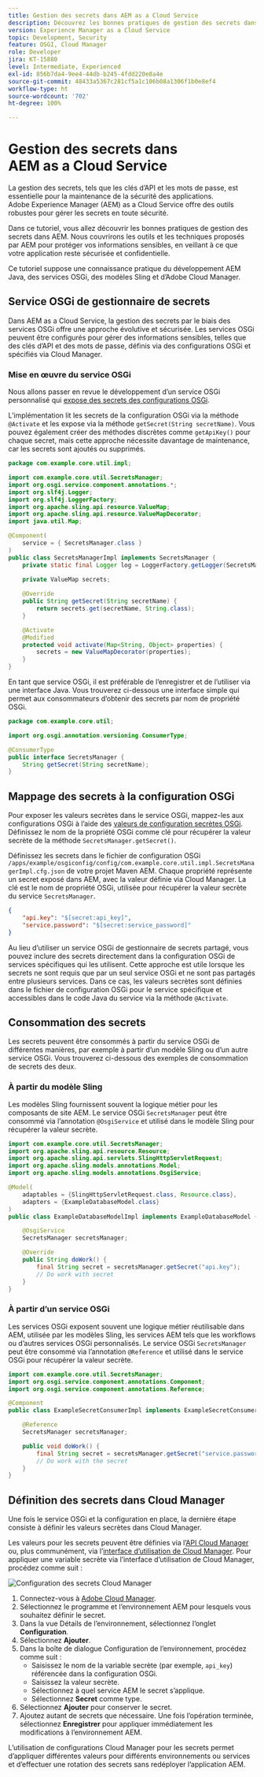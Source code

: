 ```yaml
---
title: Gestion des secrets dans AEM as a Cloud Service
description: Découvrez les bonnes pratiques de gestion des secrets dans AEM as a Cloud Service. Utilisez les outils et les techniques proposés par AEM pour protéger vos informations sensibles, en vous assurant que votre application reste sécurisée et confidentielle.
version: Experience Manager as a Cloud Service
topic: Development, Security
feature: OSGI, Cloud Manager
role: Developer
jira: KT-15880
level: Intermediate, Experienced
exl-id: 856b7da4-9ee4-44db-b245-4fdd220e8a4e
source-git-commit: 48433a5367c281cf5a1c106b08a1306f1b0e8ef4
workflow-type: ht
source-wordcount: '702'
ht-degree: 100%

---
```


# Gestion des secrets dans AEM as a Cloud Service

La gestion des secrets, tels que les clés d’API et les mots de passe, est essentielle pour la maintenance de la sécurité des applications. Adobe Experience Manager (AEM) as a Cloud Service offre des outils robustes pour gérer les secrets en toute sécurité.

Dans ce tutoriel, vous allez découvrir les bonnes pratiques de gestion des secrets dans AEM. Nous couvrirons les outils et les techniques proposés par AEM pour protéger vos informations sensibles, en veillant à ce que votre application reste sécurisée et confidentielle.

Ce tutoriel suppose une connaissance pratique du développement AEM Java, des services OSGi, des modèles Sling et d’Adobe Cloud Manager.

## Service OSGi de gestionnaire de secrets

Dans AEM as a Cloud Service, la gestion des secrets par le biais des services OSGi offre une approche évolutive et sécurisée. Les services OSGi peuvent être configurés pour gérer des informations sensibles, telles que des clés d’API et des mots de passe, définis via des configurations OSGi et spécifiés via Cloud Manager.

### Mise en œuvre du service OSGi

Nous allons passer en revue le développement d’un service OSGi personnalisé qui [expose des secrets des configurations OSGi](https://experienceleague.adobe.com/fr/docs/experience-manager-cloud-service/content/implementing/deploying/configuring-osgi#secret-configuration-values).

L’implémentation lit les secrets de la configuration OSGi via la méthode `@Activate` et les expose via la méthode `getSecret(String secretName)`. Vous pouvez également créer des méthodes discrètes comme `getApiKey()` pour chaque secret, mais cette approche nécessite davantage de maintenance, car les secrets sont ajoutés ou supprimés.

```java
package com.example.core.util.impl;

import com.example.core.util.SecretsManager;
import org.osgi.service.component.annotations.*;
import org.slf4j.Logger;
import org.slf4j.LoggerFactory;
import org.apache.sling.api.resource.ValueMap;
import org.apache.sling.api.resource.ValueMapDecorator;
import java.util.Map;

@Component(
    service = { SecretsManager.class }
)
public class SecretsManagerImpl implements SecretsManager {
    private static final Logger log = LoggerFactory.getLogger(SecretsManagerImpl.class);
 
    private ValueMap secrets;

    @Override
    public String getSecret(String secretName) {
        return secrets.get(secretName, String.class);
    }

    @Activate
    @Modified
    protected void activate(Map<String, Object> properties) {
        secrets = new ValueMapDecorator(properties);
    }
}
```

En tant que service OSGi, il est préférable de l’enregistrer et de l’utiliser via une interface Java. Vous trouverez ci-dessous une interface simple qui permet aux consommateurs d’obtenir des secrets par nom de propriété OSGi.

```java
package com.example.core.util;

import org.osgi.annotation.versioning.ConsumerType;

@ConsumerType
public interface SecretsManager {
    String getSecret(String secretName);
}
```

## Mappage des secrets à la configuration OSGi

Pour exposer les valeurs secrètes dans le service OSGi, mappez-les aux configurations OSGi à l’aide des [valeurs de configuration secrètes OSGi](https://experienceleague.adobe.com/fr/docs/experience-manager-cloud-service/content/implementing/deploying/configuring-osgi#secret-configuration-values). Définissez le nom de la propriété OSGi comme clé pour récupérer la valeur secrète de la méthode `SecretsManager.getSecret()`.

Définissez les secrets dans le fichier de configuration OSGi `/apps/example/osgiconfig/config/com.example.core.util.impl.SecretsManagerImpl.cfg.json` de votre projet Maven AEM. Chaque propriété représente un secret exposé dans AEM, avec la valeur définie via Cloud Manager. La clé est le nom de propriété OSGi, utilisée pour récupérer la valeur secrète du service `SecretsManager`.

```json
{
    "api.key": "$[secret:api_key]",
    "service.password": "$[secret:service_password]"
}
```

Au lieu d’utiliser un service OSGi de gestionnaire de secrets partagé, vous pouvez inclure des secrets directement dans la configuration OSGi de services spécifiques qui les utilisent. Cette approche est utile lorsque les secrets ne sont requis que par un seul service OSGi et ne sont pas partagés entre plusieurs services. Dans ce cas, les valeurs secrètes sont définies dans le fichier de configuration OSGi pour le service spécifique et accessibles dans le code Java du service via la méthode `@Activate`.

## Consommation des secrets

Les secrets peuvent être consommés à partir du service OSGi de différentes manières, par exemple à partir d’un modèle Sling ou d’un autre service OSGi. Vous trouverez ci-dessous des exemples de consommation de secrets des deux.

### À partir du modèle Sling

Les modèles Sling fournissent souvent la logique métier pour les composants de site AEM. Le service OSGi `SecretsManager` peut être consommé via l’annotation `@OsgiService` et utilisé dans le modèle Sling pour récupérer la valeur secrète.

```java
import com.example.core.util.SecretsManager;
import org.apache.sling.api.resource.Resource;
import org.apache.sling.api.servlets.SlingHttpServletRequest;
import org.apache.sling.models.annotations.Model;
import org.apache.sling.models.annotations.OsgiService;

@Model(
    adaptables = {SlingHttpServletRequest.class, Resource.class},
    adapters = {ExampleDatabaseModel.class}
)
public class ExampleDatabaseModelImpl implements ExampleDatabaseModel {

    @OsgiService
    SecretsManager secretsManager;

    @Override 
    public String doWork() {
        final String secret = secretsManager.getSecret("api.key");
        // Do work with secret
    }
}
```

### À partir d’un service OSGi

Les services OSGi exposent souvent une logique métier réutilisable dans AEM, utilisée par les modèles Sling, les services AEM tels que les workflows ou d’autres services OSGi personnalisés. Le service OSGi `SecretsManager` peut être consommé via l’annotation `@Reference` et utilisé dans le service OSGi pour récupérer la valeur secrète.

```java
import com.example.core.util.SecretsManager;
import org.osgi.service.component.annotations.Component;
import org.osgi.service.component.annotations.Reference;

@Component
public class ExampleSecretConsumerImpl implements ExampleSecretConsumer {

    @Reference
    SecretsManager secretsManager;

    public void doWork() {
        final String secret = secretsManager.getSecret("service.password");
        // Do work with the secret
    }
}
```

## Définition des secrets dans Cloud Manager

Une fois le service OSGi et la configuration en place, la dernière étape consiste à définir les valeurs secrètes dans Cloud Manager.

Les valeurs pour les secrets peuvent être définies via l’[API Cloud Manager](https://developer.adobe.com/experience-cloud/cloud-manager/reference/api/#tag/Variables) ou, plus communément, via l’[interface d’utilisation de Cloud Manager](https://experienceleague.adobe.com/fr/docs/experience-manager-cloud-service/content/implementing/using-cloud-manager/environment-variables#overview). Pour appliquer une variable secrète via l’interface d’utilisation de Cloud Manager, procédez comme suit :

![Configuration des secrets Cloud Manager](./assets/secrets/cloudmanager-configuration.png)

1. Connectez-vous à [Adobe Cloud Manager](https://my.cloudmanager.adobe.com).
1. Sélectionnez le programme et l’environnement AEM pour lesquels vous souhaitez définir le secret.
1. Dans la vue Détails de l’environnement, sélectionnez l’onglet **Configuration**.
1. Sélectionnez **Ajouter**.
1. Dans la boîte de dialogue Configuration de l’environnement, procédez comme suit :
   - Saisissez le nom de la variable secrète (par exemple, `api_key`) référencée dans la configuration OSGi.
   - Saisissez la valeur secrète.
   - Sélectionnez à quel service AEM le secret s’applique.
   - Sélectionnez **Secret** comme type.
1. Sélectionnez **Ajouter** pour conserver le secret.
1. Ajoutez autant de secrets que nécessaire. Une fois l’opération terminée, sélectionnez **Enregistrer** pour appliquer immédiatement les modifications à l’environnement AEM.

L’utilisation de configurations Cloud Manager pour les secrets permet d’appliquer différentes valeurs pour différents environnements ou services et d’effectuer une rotation des secrets sans redéployer l’application AEM.
